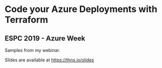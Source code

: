 # Code your Azure Deployments with Terraform
## ESPC 2019 - Azure Week

Samples from my webinar.

Slides are available at https://thns.io/slides
